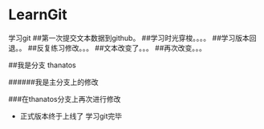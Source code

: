 ﻿# LearnGit
学习git
##第一次提交文本数据到github。
##学习时光穿梭。。。。
##学习版本回退。。
##反复练习修改。。。
##文本改变了。。。
##再次改变。。。

##我是分支 thanatos




######我是主分支上的修改

###在thanatos分支上再次进行修改



* 正式版本终于上线了 学习git完毕

